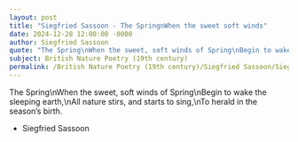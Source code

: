 ```yaml
---
layout: post
title: "Siegfried Sassoon - The SpringnWhen the sweet soft winds"
date: 2024-12-28 12:00:00 -0000
author: Siegfried Sassoon
quote: "The Spring\nWhen the sweet, soft winds of Spring\nBegin to wake the sleeping earth,\nAll nature stirs, and starts to sing,\nTo herald in the season’s birth."
subject: British Nature Poetry (19th century)
permalink: /British Nature Poetry (19th century)/Siegfried Sassoon/Siegfried Sassoon - The SpringnWhen the sweet soft winds
---
```


The Spring\nWhen the sweet, soft winds of Spring\nBegin to wake the sleeping earth,\nAll nature stirs, and starts to sing,\nTo herald in the season’s birth.

- Siegfried Sassoon
